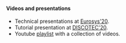 #### Videos and presentations

+ Technical presentations at [Eurosys'20](https://youtu.be/Gqvi4WQro2I).
+ Tutorial presentation at [DISCOTEC'20](https://youtu.be/j5vqLQjtyQo).
+ Youtube [playlist](https://www.youtube.com/playlist?list=PL23ipsN00zBWMWsTcpkc6B0lAH5pfIwCa) with a collection of videos.

